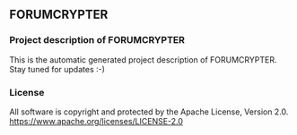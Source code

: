 ## FORUMCRYPTER

### Project description of FORUMCRYPTER

This is the automatic generated project description of FORUMCRYPTER. Stay tuned for updates :-)

### License

All software is copyright and protected by the Apache License, Version 2.0.
https://www.apache.org/licenses/LICENSE-2.0